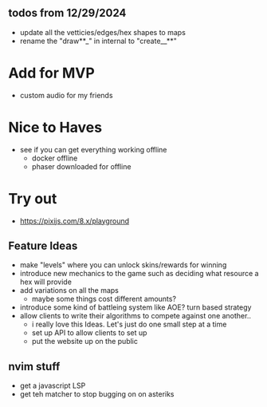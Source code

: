 ## todos from 12/29/2024

- update all the vetticies/edges/hex shapes to maps
- rename the "draw**\_" in internal to "create\_\_**"

# Add for MVP

- custom audio for my friends

# Nice to Haves

- see if you can get everything working offline
  - docker offline
  - phaser downloaded for offline

# Try out

- https://pixijs.com/8.x/playground

## Feature Ideas

- make "levels" where you can unlock skins/rewards for winning
- introduce new mechanics to the game such as deciding what resource a hex will provide
- add variations on all the maps
  - maybe some things cost different amounts?
- introduce some kind of battleing system like AOE? turn based strategy
- allow clients to write their algorithms to compete against one another..
  - i really love this Ideas. Let's just do one small step at a time
  - set up API to allow clients to set up
  - put the website up on the public

## nvim stuff

- get a javascript LSP
- get teh matcher to stop bugging on on asteriks

